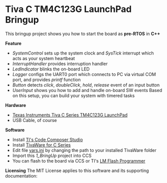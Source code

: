 Tiva C TM4C123G LaunchPad Bringup
=================================

This bringup project shows you how to start the board as **pre-RTOS** in **C++**

**Feature**
- _SystemControl_ sets up the system clock and _SysTick_ interrupt which acts as your system heartbeat
- _InterruptHandler_ provides interruption handler
- _LedIndicator_ blinks the on-board LED 
- _Logger_ configs the UART0 port which connects to PC via virtual COM port, and provides _printf_ function
- _Button_ detects _click_, _doubleClick_, _hold_, _release_ event of an input button
- _UserInput_ shows you how to add and handle on-board SW events
Based on this setup, you can build your system with timered tasks

**Hardware**
- [Texas Instruments Tiva C Series TM4C123G LaunchPad](http://www.ti.com/tool/ek-tm4c123gxl)
- USB Cable, of course

**Software**
- Install [TI's Code Composer Studio](http://www.ti.com/tool/ccstudio)
- Install [TivaWare for C Series](http://www.ti.com/tool/sw-tm4c)
- Edit file [vars.ini](/vars.ini) by changing the path to your installed TivaWare folder
- Import this *1_BringUp* project into CCS
- You can flash to the board via CCS or TI's [LM Flash Programmer](http://www.ti.com/tool/lmflashprogrammer)

**Licensing**
The MIT License applies to this software and its supporting documentation:
